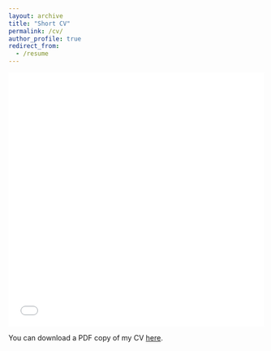 ```yaml
---
layout: archive
title: "Short CV"
permalink: /cv/
author_profile: true
redirect_from:
  - /resume
---
```


<iframe src="/files/pdf/Bernardi-short-CV-Dec2022.pdf" width="100%" height="500" frameborder="no" border="0" marginwidth="0" marginheight="0"></iframe>  

You can download a PDF copy of my CV [here](/files/pdf/Bernardi-short-CV-Dec2022.pdf).